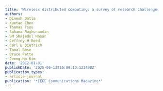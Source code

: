 ```yaml
---
title: 'Wireless distributed computing: a survey of research challenges'
authors:
- Dinesh Datla
- Xuetao Chen
- Thomas Tsou
- Sahana Raghunandan
- SM Shajedul Hasan
- Jeffrey H Reed
- Carl B Dietrich
- Tamal Bose
- Bruce Fette
- Jeong-Ho Kim
date: '2012-01-01'
publishDate: '2025-06-13T16:09:10.123498Z'
publication_types:
- article-journal
publication: '*IEEE Communications Magazine*'
---
```

